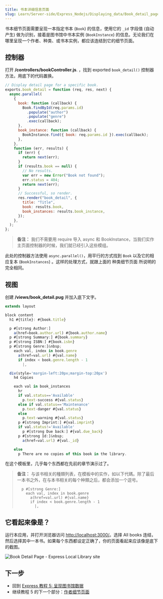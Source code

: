 ```yaml
---
title: 书本详细信息页面
slug: Learn/Server-side/Express_Nodejs/Displaying_data/Book_detail_page
---
```


书本细节页面需要呈现一本指定书本 (`Book`) 的信息，使用它的 `_id` 字段值 (自动产生) 做为识别，接着是图书馆中书本实例 (`BookInstance`) 的信息。无论我们在哪里呈现一个作者、种类、或书本实例，都应该连结到它的细节页面。

## 控制器

打开 **/controllers/bookController.js**. ，找到 exported `book_detail()` 控制器方法，用底下的代码置换。

```js
// Display detail page for a specific book.
exports.book_detail = function (req, res, next) {
  async.parallel(
    {
      book: function (callback) {
        Book.findById(req.params.id)
          .populate("author")
          .populate("genre")
          .exec(callback);
      },
      book_instance: function (callback) {
        BookInstance.find({ book: req.params.id }).exec(callback);
      },
    },
    function (err, results) {
      if (err) {
        return next(err);
      }
      if (results.book == null) {
        // No results.
        var err = new Error("Book not found");
        err.status = 404;
        return next(err);
      }
      // Successful, so render.
      res.render("book_detail", {
        title: "Title",
        book: results.book,
        book_instances: results.book_instance,
      });
    },
  );
};
```

> **备注：** 我们不需要用 require 导入 async 和 BookInstance，当我们实作主页面控制器的时候，我们就已经引入这些模组。

此处的控制器方法使用 `async.parallel()`，用平行的方式找到 `Book` 以及它的相应复本 (`BookInstances`) 。这样的处理方式，就跟上面的 种类细节页面 所说明的完全相同。

## 视图

创建 **/views/book_detail.pug** 并加入底下文字。

```js
extends layout

block content
  h1 #{title}: #{book.title}

  p #[strong Author:]
    a(href=book.author.url) #{book.author.name}
  p #[strong Summary:] #{book.summary}
  p #[strong ISBN:] #{book.isbn}
  p #[strong Genre:]&nbsp;
    each val, index in book.genre
      a(href=val.url) #{val.name}
      if index < book.genre.length - 1
        |,

  div(style='margin-left:20px;margin-top:20px')
    h4 Copies

    each val in book_instances
      hr
      if val.status=='Available'
        p.text-success #{val.status}
      else if val.status=='Maintenance'
        p.text-danger #{val.status}
      else
        p.text-warning #{val.status}
      p #[strong Imprint:] #{val.imprint}
      if val.status!='Available'
        p #[strong Due back:] #{val.due_back}
      p #[strong Id:]&nbsp;
        a(href=val.url) #{val._id}

    else
      p There are no copies of this book in the library.
```

在这个模板里，几乎每个东西都在先前的章节演示过了。

> **备注：** 与该书相关的種類列表，在模板中的实作，如以下代碼。除了最后一本书之外，在与本书相关的每个种類之后，都会添加一个逗号。
>
> ```plain
>   p #[strong Genre:]
>     each val, index in book.genre
>       a(href=val.url) #{val.name}
>       if index < book.genre.length - 1
>         |,
> ```

## 它看起來像是？

运行本应用，并打开浏览器访问 <http://localhost:3000/>。选择 All books 连结，然后选择其中一本书。如果每个东西都设定正确了，你的页面看起来应该像是底下的截图。

![Book Detail Page - Express Local Library site](locallibary_express_book_detail.png)

## 下一步

- 回到 [Express 教程 5: 呈现图书馆数据](/zh-CN/docs/Learn/Server-side/Express_Nodejs/Displaying_data)
- 继续教程 5 的下一个部分：[作者细节页面](/zh-CN/docs/Learn/Server-side/Express_Nodejs/Displaying_data/Author_detail_page)
